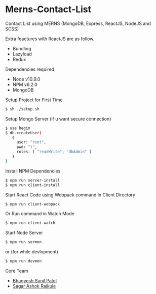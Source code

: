 # Merns-Contact-List
Contact List using MERNS (MongoDB, Express, ReactJS, NodeJS and SCSS)

Extra feactures with ReactJS are as follow.

  - Bundling
  - Lazyload
  - Redux


Dependencies required

  - Node v10.9.0
  - NPM v6.2.0
  - MongoDB


Setup Project for First Time

```sh
$ sh ./setup.sh
```


Setup Mongo Server (if u want secure connection)

```sh
$ use begin
$ db.createUser(
   {
     user: "root",
     pwd: "t",
     roles: [ "readWrite", "dbAdmin" ]
   }
)
```


Install NPM Dependencies

```sh
$ npm run server-install
$ npm run client-install
```


Start React Code using Webpack command in Client Directory

```sh
$ npm run client-webpack
```

Or Run command in Watch Mode

```sh
$ npm run client-watch
```


Start Node Server

```sh
$ npm run sermon
```

or (for while devlopment)

```sh
$ npm run devmon
```

Core Team

* [Bhagyesh Sunil Patel]
* [Sagar Ashok Rajkule]


[//]: # (These are reference links used in the body of this note)

   [Bhagyesh Sunil Patel]: <https://github.com/uzrnem>
   [Sagar Ashok Rajkule]: <https://github.com/sagarrajkule>
